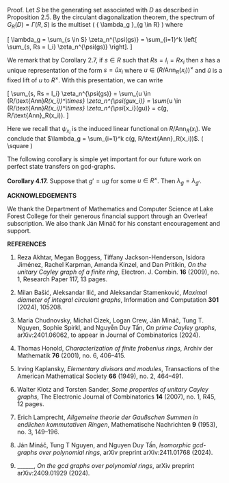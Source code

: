 Proof. Let $S$ be the generating set associated with $D$ as described in Proposition 2.5. By the circulant diagonalization theorem, the spectrum of $G_R(D) = \Gamma(R, S)$ is the multiset \( \{ \lambda_g \}_{g \in R} \) where

\[
\lambda_g = \sum_{s \in S} \zeta_n^{\psi(gs)} = \sum_{i=1}^k \left[ \sum_{s, Rs = I_i} \zeta_n^{\psi(gs)} \right].
\]

We remark that by Corollary 2.7, if $s \in R$ such that $Rs = I_i = Rx_i$ then $s$ has a unique representation of the form $s = \hat{u}x_i$ where $u \in (R/\text{Ann}_R(x_i))^\times$ and $\hat{u}$ is a fixed lift of $u$ to $R^\times$. With this presentation, we can write

\[
\sum_{s, Rs = I_i} \zeta_n^{\psi(gs)} = \sum_{u \in (R/\text{Ann}_R(x_i))^\times} \zeta_n^{\psi(gux_i)} = \sum_{u \in (R/\text{Ann}_R(x_i))^\times} \zeta_n^{\psi_{x_i}(gu)} = c(g, R/\text{Ann}_R(x_i)).
\]

Here we recall that $\psi_{x_i}$ is the induced linear functional on $R/\text{Ann}_R(x_i)$. We conclude that $\lambda_g = \sum_{i=1}^k c(g, R/\text{Ann}_R(x_i))$. \( \square \)

The following corollary is simple yet important for our future work on perfect state transfers on gcd-graphs.

**Corollary 4.17.** Suppose that $g' = ug$ for some $u \in R^\times$. Then $\lambda_g = \lambda_{g'}$.

**ACKNOWLEDGEMENTS**

We thank the Department of Mathematics and Computer Science at Lake Forest College for their generous financial support through an Overleaf subscription. We also thank Ján Mináč for his constant encouragement and support.

**REFERENCES**

1. Reza Akhtar, Megan Boggess, Tiffany Jackson-Henderson, Isidora Jiménez, Rachel Karpman, Amanda Kinzel, and Dan Pritikin, *On the unitary Cayley graph of a finite ring*, Electron. J. Combin. **16** (2009), no. 1, Research Paper 117, 13 pages.

2. Milan Bašić, Aleksandar Ilić, and Aleksandar Stamenković, *Maximal diameter of integral circulant graphs*, Information and Computation **301** (2024), 105208.

3. Maria Chudnovsky, Michal Cizek, Logan Crew, Ján Mináč, Tung T. Nguyen, Sophie Spirkl, and Nguyễn Duy Tấn, *On prime Cayley graphs*, arXiv:2401.06062, to appear in Journal of Combinatorics (2024).

4. Thomas Honold, *Characterization of finite frobenius rings*, Archiv der Mathematik **76** (2001), no. 6, 406–415.

5. Irving Kaplansky, *Elementary divisors and modules*, Transactions of the American Mathematical Society **66** (1949), no. 2, 464–491.

6. Walter Klotz and Torsten Sander, *Some properties of unitary Cayley graphs*, The Electronic Journal of Combinatorics **14** (2007), no. 1, R45, 12 pages.

7. Erich Lamprecht, *Allgemeine theorie der Gaußschen Summen in endlichen kommutativen Ringen*, Mathematische Nachrichten **9** (1953), no. 3, 149–196.

8. Ján Mináč, Tung T Nguyen, and Nguyen Duy Tấn, *Isomorphic gcd-graphs over polynomial rings*, arXiv preprint arXiv:2411.01768 (2024).

9. ______, *On the gcd graphs over polynomial rings*, arXiv preprint arXiv:2409.01929 (2024).